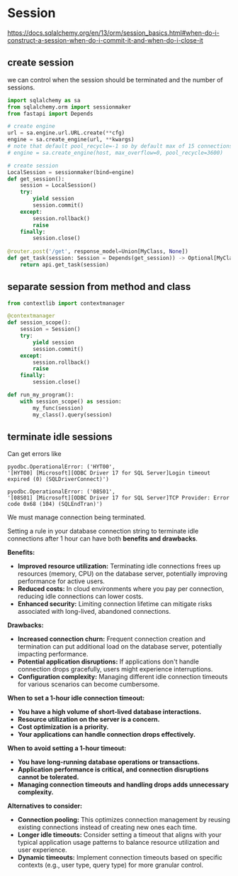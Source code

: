 # Session

https://docs.sqlalchemy.org/en/13/orm/session_basics.html#when-do-i-construct-a-session-when-do-i-commit-it-and-when-do-i-close-it

## create session
we can control when the session should be terminated and the number of sessions.
```py
import sqlalchemy as sa
from sqlalchemy.orm import sessionmaker
from fastapi import Depends

# create engine
url = sa.engine.url.URL.create(**cfg)
engine = sa.create_engine(url, **kwargs)
# note that default pool_recycle=-1 so by default max of 15 connections will be there indefinitely
# engine = sa.create_engine(host, max_overflow=0, pool_recycle=3600)

# create session
LocalSession = sessionmaker(bind=engine)
def get_session():
    session = LocalSession()
    try:
        yield session
        session.commit()
    except:
        session.rollback()
        raise
    finally:
        session.close()
        
@router.post('/get', response_model=Union[MyClass, None])
def get_task(session: Session = Depends(get_session)) -> Optional[MyClass]:
    return api.get_task(session)
```  

## separate session from method and class
```py
from contextlib import contextmanager

@contextmanager
def session_scope():
    session = Session()
    try:
        yield session
        session.commit()
    except:
        session.rollback()
        raise
    finally:
        session.close()

def run_my_program():
    with session_scope() as session:
        my_func(session)
        my_class().query(session)
```

## terminate idle sessions
Can get errors like 
```
pyodbc.OperationalError: ('HYT00',
'[HYT00] [Microsoft][ODBC Driver 17 for SQL Server]Login timeout expired (0) (SQLDriverConnect)')

pyodbc.OperationalError: ('08S01',
'[08S01] [Microsoft][ODBC Driver 17 for SQL Server]TCP Provider: Error code 0x68 (104) (SQLEndTran)')
```
We must manage connection being terminated.

Setting a rule in your database connection string to terminate idle connections after 1 hour can have both **benefits and drawbacks**. 

**Benefits:**
- **Improved resource utilization:** Terminating idle connections frees up resources (memory, CPU) on the database server, potentially improving performance for active users.
- **Reduced costs:** In cloud environments where you pay per connection, reducing idle connections can lower costs.
- **Enhanced security:** Limiting connection lifetime can mitigate risks associated with long-lived, abandoned connections.

**Drawbacks:**
- **Increased connection churn:** Frequent connection creation and termination can put additional load on the database server, potentially impacting performance.
- **Potential application disruptions:** If applications don't handle connection drops gracefully, users might experience interruptions.
- **Configuration complexity:** Managing different idle connection timeouts for various scenarios can become cumbersome.

**When to set a 1-hour idle connection timeout:**
- **You have a high volume of short-lived database interactions.**
- **Resource utilization on the server is a concern.**
- **Cost optimization is a priority.**
- **Your applications can handle connection drops effectively.**

**When to avoid setting a 1-hour timeout:**
- **You have long-running database operations or transactions.**
- **Application performance is critical, and connection disruptions cannot be tolerated.**
- **Managing connection timeouts and handling drops adds unnecessary complexity.**

**Alternatives to consider:**
- **Connection pooling:** This optimizes connection management by reusing existing connections instead of creating new ones each time.
- **Longer idle timeouts:** Consider setting a timeout that aligns with your typical application usage patterns to balance resource utilization and user experience.
- **Dynamic timeouts:** Implement connection timeouts based on specific contexts (e.g., user type, query type) for more granular control.
